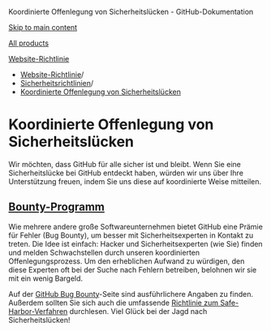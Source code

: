 Koordinierte Offenlegung von Sicherheitslücken - GitHub-Dokumentation

[Skip to main content](#main-content)

[All products](/de)

[Website-Richtlinie](/de/site-policy)

* [Website-Richtlinie](/de/site-policy)/
* [Sicherheitsrichtlinien](/de/site-policy/security-policies)/
* [Koordinierte Offenlegung von Sicherheitslücken](/de/site-policy/security-policies/coordinated-disclosure-of-security-vulnerabilities)

Koordinierte Offenlegung von Sicherheitslücken
==========

Wir möchten, dass GitHub für alle sicher ist und bleibt. Wenn Sie eine Sicherheitslücke bei GitHub entdeckt haben, würden wir uns über Ihre Unterstützung freuen, indem Sie uns diese auf koordinierte Weise mitteilen.

[Bounty-Programm](#bounty-program)
----------

Wie mehrere andere große Softwareunternehmen bietet GitHub eine Prämie für Fehler (Bug Bounty), um besser mit Sicherheitsexperten in Kontakt zu treten. Die Idee ist einfach: Hacker und Sicherheitsexperten (wie Sie) finden und melden Schwachstellen durch unseren koordinierten Offenlegungsprozess. Um den erheblichen Aufwand zu würdigen, den diese Experten oft bei der Suche nach Fehlern betreiben, belohnen wir sie mit ein wenig Bargeld.

Auf der [GitHub Bug Bounty](https://bounty.github.com)-Seite sind ausführlichere Angaben zu finden. Außerdem sollten Sie sich auch die umfassende [Richtlinie zum Safe-Harbor-Verfahren](/de/site-policy/security-policies/github-bug-bounty-program-legal-safe-harbor) durchlesen. Viel Glück bei der Jagd nach Sicherheitslücken!
